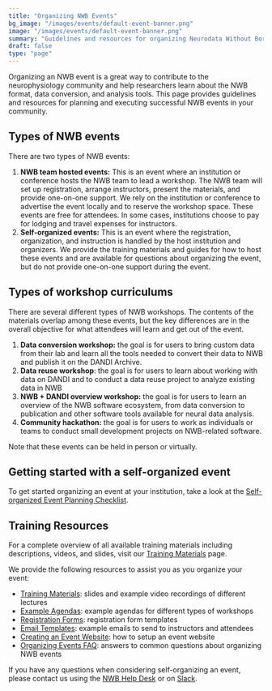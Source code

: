 ```yaml
---
title: "Organizing NWB Events"
bg_image: "/images/events/default-event-banner.png"
image: "/images/events/default-event-banner.png"
summary: "Guidelines and resources for organizing Neurodata Without Borders (NWB) events."
draft: false
type: "page"
---
```


Organizing an NWB event is a great way to contribute to the neurophysiology community and help researchers learn about the NWB format, data conversion, and analysis tools. This page provides guidelines and resources for planning and executing successful NWB events in your community.

## Types of NWB events

There are two types of NWB events:

1. **NWB team hosted events:** This is an event where an institution or conference hosts the NWB team to lead a workshop. The NWB team will set up registration, arrange instructors, present the materials, and provide one-on-one support. We rely on the institution or conference to advertise the event locally and to reserve the workshop space. These events are free for attendees. In some cases, institutions choose to pay for lodging and travel expenses for instructors.  
2. **Self-organized events:** This is an event where the registration, organization, and instruction is handled by the host institution and organizers. We provide the training materials and guides for how to host these events and are available for questions about organizing the event, but do not provide one-on-one support during the event.

## Types of workshop curriculums

There are several different types of NWB workshops. The contents of the materials overlap among these events, but the key differences are in the overall objective for what attendees will learn and get out of the event.

1. **Data conversion workshop:** the goal is for users to bring custom data from their lab and learn all the tools needed to convert their data to NWB and publish it on the DANDI Archive.   
2. **Data reuse workshop**: the goal is for users to learn about working with data on DANDI and to conduct a data reuse project to analyze existing data in NWB   
3. **NWB \+ DANDI overview workshop:** the goal is for users to learn an overview of the NWB software ecosystem, from data conversion to publication and other software tools available for neural data analysis.  
4. **Community hackathon:** the goal is for users to work as individuals or teams to conduct small development projects on NWB-related software. 

Note that these events can be held in person or virtually.

## Getting started with a self-organized event

To get started organizing an event at your institution, take a look at the  <a href="https://docs.google.com/document/d/1jFnpretzeVHOxHPPEQrHboIEibH5jOs0rORvXQKaoKs/edit?tab=t.0" target="_blank">Self-organized Event Planning Checklist</a>.

## Training Resources

For a complete overview of all available training materials including descriptions, videos, and slides, visit our <a href="/training-materials/" target="_blank">Training Materials</a> page.

We provide the following resources to assist you as you organize your event: 

- <a href="/training-materials/" target="_blank">Training Materials</a>: slides and example video recordings of different lectures  
- <a href="https://drive.google.com/drive/folders/1HhLAJZkEFM39JoVjnWuhIDb34sh17-gX?usp=share_link" target="_blank">Example Agendas</a>: example agendas for different types of workshops  
- <a href="https://drive.google.com/drive/folders/1do1xmzc8-sPm5ioGMvOuOcfyYULCF9dT?usp=share_link" target="_blank">Registration Forms</a>: registration form templates
- <a href="https://drive.google.com/drive/folders/14Xr_xEkortDRDA6tQOP0E-XyCd1HwEvc?usp=share_link" target="_blank">Email Templates</a>: example emails to send to instructors and attendees
- <a href="/create-event-website/" target="_blank">Creating an Event Website</a>: how to setup an event website
- <a href="/organizing-events-faq/" target="_blank">Organizing Events FAQ</a>: answers to common questions about organizing NWB events

If you have any questions when considering self-organizing an event, please contact us using the <a href="https://github.com/NeurodataWithoutBorders/helpdesk/discussions" target="_blank">NWB Help Desk</a> or on <a href="https://join.slack.com/t/nwb-users/shared_invite/enQtNzMwOTcwNzQ2MDM3LTY5NDk5YjA5Y2RhNTJlZWQzYWM3MmQyNTVhZDQyNDA5ZGViYWE5N2NlMzc4YjQzODZkMGVhZjFiYTZhNGNmY2U" target="_blank">Slack</a>.
